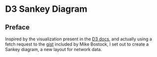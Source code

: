 # D3 Sankey Diagram

<!-- Link to the work-in-progress pen right [here](). -->

## Preface

Inspired by the visualization present in the [D3 docs](https://github.com/d3/d3-sankey), and actually using a fetch request to the [gist](https://beta.observablehq.com/@mbostock/d3-sankey-diagram) included by Mike Bostock, I set out to create a Sankey diagram, a new layout for network data.
